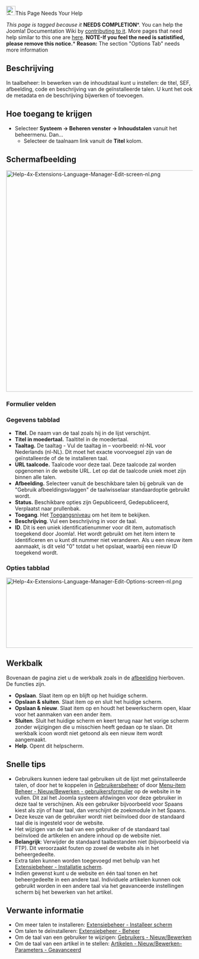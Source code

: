 <!-- Filename: Help4.x:Languages:_Edit_Content_Language / Display title: Talen - Inhoudstaal bewerken -->

<img
src="https://docs.joomla.org/images/thumb/4/47/Copyedit.png/25px-Copyedit.png"
decoding="async"
srcset="https://docs.joomla.org/images/thumb/4/47/Copyedit.png/38px-Copyedit.png 1.5x, https://docs.joomla.org/images/thumb/4/47/Copyedit.png/50px-Copyedit.png 2x"
data-file-width="200" data-file-height="200" width="25" height="25"
alt="Copyedit.png" />This Page Needs Your Help

*This page is tagged because it* **NEEDS COMPLETION***. You can help the
Joomla! Documentation Wiki by <a
href="https://docs.joomla.org//docs.joomla.org/index.php?title=Help4.x:Languages:_Edit_Content_Language/nl&amp;action=edit"
class="external text" target="_blank"
rel="noreferrer noopener">contributing to it</a>.
<span class="small">More pages that need help similar to this one are
[here](https://docs.joomla.org/Category:Needs_completion "Category:Needs completion").</span>
<span class="small">**NOTE-If you feel the need is satistified, please
remove this notice.**</span>*
**Reason:** The section "Options Tab" needs more information

## Beschrijving

In taalbeheer: In bewerken van de inhoudstaal kunt u instellen: de
titel, SEF, afbeelding, code en beschrijving van de geïnstalleerde
talen. U kunt het ook de metadata en de beschrijving bijwerken of
toevoegen.

## Hoe toegang te krijgen

- Selecteer **Systeem → Beheren venster → Inhoudstalen** vanuit
  het beheermenu. Dan...
  - Selecteer de taalnaam link vanuit de **Titel** kolom.

## Schermafbeelding

<img
src="https://docs.joomla.org/images/thumb/6/6a/Help-4x-Extensions-Language-Manager-Edit-screen-nl.png/800px-Help-4x-Extensions-Language-Manager-Edit-screen-nl.png"
decoding="async"
srcset="https://docs.joomla.org/images/6/6a/Help-4x-Extensions-Language-Manager-Edit-screen-nl.png 1.5x"
data-file-width="985" data-file-height="736" width="800" height="598"
alt="Help-4x-Extensions-Language-Manager-Edit-screen-nl.png" />

### Formulier velden

### Gegevens tabblad

- **Titel.** De naam van de taal zoals hij in de lijst verschijnt.
- **Titel in moedertaal.** Taaltitel in de moedertaal.
- **Taaltag.** De taaltag - Vul de taaltag in – voorbeeld: nl-NL voor
  Nederlands (nl-NL). Dit moet het exacte voorvoegsel zijn van de
  geïnstalleerde of de te installeren taal.
- **URL taalcode.** Taalcode voor deze taal. Deze taalcode zal worden
  opgenomen in de website URL. Let op dat de taalcode uniek moet zijn
  binnen alle talen.
- **Afbeelding.** Selecteer vanuit de beschikbare talen bij gebruik van
  de "Gebruik afbeeldingsvlaggen" de taalwisselaar standaardoptie
  gebruikt wordt.
- **Status.** Beschikbare opties zijn Gepubliceerd, Gedepubliceerd,
  Verplaatst naar prullenbak.
- **Toegang**. Het
  [Toegangsniveau](https://docs.joomla.org/Help4.x:Users:_Viewing_Access_Levels/nl "Special:MyLanguage/Help4.x:Users: Viewing Access Levels/nl")
  om het item te bekijken.
- **Beschrijving**. Vul een beschrijving in voor de taal.
- **ID**. Dit is een uniek identificatienummer voor dit item,
  automatisch toegekend door Joomla!. Het wordt gebruikt om het item
  intern te identificeren en u kunt dit nummer niet veranderen. Als u
  een nieuw item aanmaakt, is dit veld "0" totdat u het opslaat, waarbij
  een nieuw ID toegekend wordt.

### Opties tabblad

<img
src="https://docs.joomla.org/images/thumb/3/33/Help-4x-Extensions-Language-Manager-Edit-Options-screen-nl.png/600px-Help-4x-Extensions-Language-Manager-Edit-Options-screen-nl.png"
decoding="async"
srcset="https://docs.joomla.org/images/thumb/3/33/Help-4x-Extensions-Language-Manager-Edit-Options-screen-nl.png/900px-Help-4x-Extensions-Language-Manager-Edit-Options-screen-nl.png 1.5x, https://docs.joomla.org/images/3/33/Help-4x-Extensions-Language-Manager-Edit-Options-screen-nl.png 2x"
data-file-width="922" data-file-height="292" width="600" height="190"
alt="Help-4x-Extensions-Language-Manager-Edit-Options-screen-nl.png" />

## Werkbalk

Bovenaan de pagina ziet u de werkbalk zoals in de
[afbeelding](#Schermafbeelding) hierboven. De functies zijn.

- **Opslaan**. Slaat item op en blijft op het huidige scherm.
- **Opslaan & sluiten**. Slaat item op en sluit het huidige scherm.
- **Opslaan & nieuw**. Slaat item op en houdt het bewerkscherm open,
  klaar voor het aanmaken van een ander item.
- **Sluiten**. Sluit het huidige scherm en keert terug naar het vorige
  scherm zonder wijzigingen die u misschien heeft gedaan op te slaan.
  Dit werkbalk icoon wordt niet getoond als een nieuw item wordt
  aangemaakt.
- **Help**. Opent dit helpscherm.

## Snelle tips

- Gebruikers kunnen iedere taal gebruiken uit de lijst met
  geïnstalleerde talen, of door het te koppelen in
  [Gebruikersbeheer](https://docs.joomla.org/Help4.x:Users/nl "Help4.x:Users/nl")
  of door [Menu-item Beheer - Nieuw/Bewerken -
  gebruikersformulier](https://docs.joomla.org/Help4.x:Menu_Item:_New_Item/nl#User_Form_Layout "Help4.x:Menu Item: New Item/nl")
  op de website in te vullen. Dit zal het Joomla systeem afdwingen voor
  deze gebruiker in deze taal te verschijnen. Als een gebruiker
  bijvoorbeeld voor Spaans kiest als zijn of haar taal, dan verschijnt
  de zoekmodule in het Spaans.
- Deze keuze van de gebruiker wordt niet beïnvloed door de standaard
  taal die is ingesteld voor de website.
- Het wijzigen van de taal van een gebruiker of de standaard taal
  beïnvloed de artikelen en andere inhoud op de website niet.
- **Belangrijk**: Verwijder de standaard taalbestanden niet
  (bijvoorbeeld via FTP). Dit veroorzaakt fouten op zowel de website als
  in het beheergedeelte.
- Extra talen kunnen worden toegevoegd met behulp van het
  [Extensiebeheer - Installatie
  scherm](https://docs.joomla.org/Help4.x:Extensions:_Install/nl "Help4.x:Extensions: Install/nl").
- Indien gewenst kunt u de website en één taal tonen en het
  beheergedeelte in een andere taal. Individuele artikelen kunnen ook
  gebruikt worden in een andere taal via het geavanceerde instellingen
  scherm bij het bewerken van het artikel.

## Verwante informatie

- Om meer talen te installeren: [Extensiebeheer - Installeer
  scherm](https://docs.joomla.org/Help4.x:Extensions:_Install/nl "Help4.x:Extensions: Install/nl")
- Om talen te deïnstalleren: [Extensiebeheer -
  Beheer](https://docs.joomla.org/Help4.x:Extensions:_Manage/nl "Help4.x:Extensions: Manage/nl")
- Om de taal van een gebruiker te wijzigen: [Gebruikers -
  Nieuw/Bewerken](https://docs.joomla.org/Help4.x:Users:_Edit_Profile/nl "Help4.x:Users: Edit Profile/nl")
- Om de taal van een artikel in te stellen: [Artikelen - Nieuw/Bewerken-
  Parameters -
  Geavanceerd](https://docs.joomla.org/Help4.x:Articles:_Edit/nl#Parameters_-_Advancedl "Help4.x:Articles: Edit/nl")
